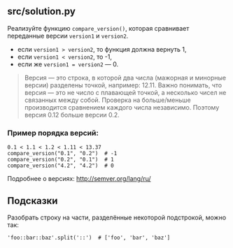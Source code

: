 ## src/solution.py

Реализуйте функцию `compare_version()`, которая сравнивает переданные версии `version1` и `version2`.

- eсли `version1 > version2`, то функция должна вернуть 1,
- если `version1 < version2`, то -1,
- если же `version1 = version2` — 0.

> Версия — это строка, в которой два числа (мажорная и минорные версии) разделены точкой, например: 12.11. Важно понимать, что версия — это не число с плавающей точкой, а несколько чисел не связанных между собой. Проверка на больше/меньше производится сравнением каждого числа независимо. Поэтому версия 0.12 больше версии 0.2.

### Пример порядка версий:

```
0.1 < 1.1 < 1.2 < 1.11 < 13.37
compare_version("0.1", "0.2")  # -1
compare_version("0.2", "0.1")  # 1
compare_version("4.2", "4.2")  # 0
```

Подробнее о версиях: http://semver.org/lang/ru/

## Подсказки

Разобрать строку на части, разделённые некоторой подстрокой, можно так:

```
'foo::bar::baz'.split('::')  # ['foo', 'bar', 'baz']
```
